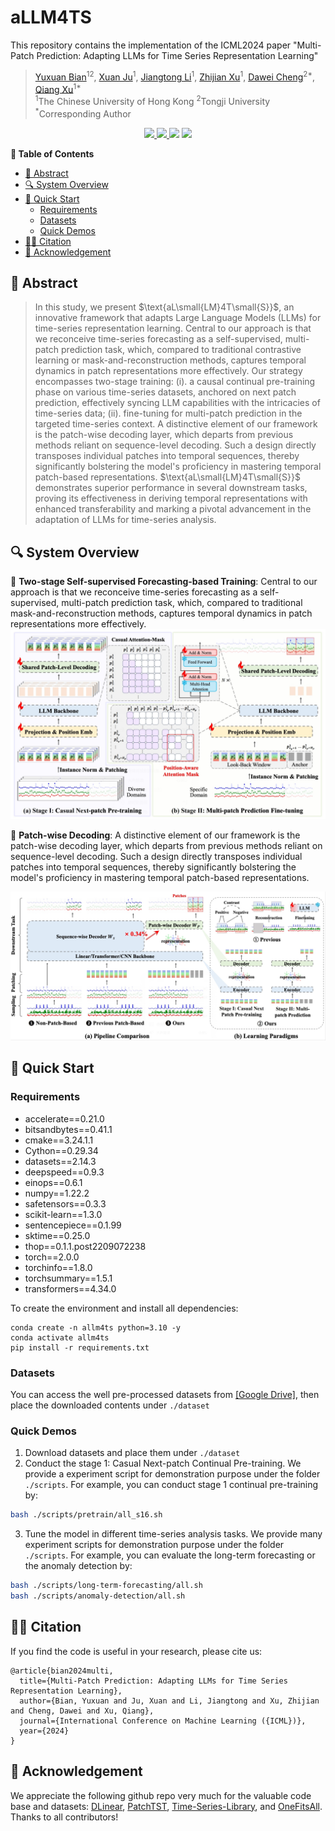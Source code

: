 <div align="left">
  <h1><b> aLLM4TS </b></h1>
</div>

This repository contains the implementation of the ICML2024 paper "Multi-Patch Prediction: Adapting LLMs for Time Series Representation Learning" 

> [Yuxuan Bian](https://yxbian23.github.io/)<sup>12</sup>, [Xuan Ju](https://juxuan27.github.io/)<sup>1</sup>, [Jiangtong Li](https://www.jiangtongli.me/)<sup>1</sup>, [Zhijian Xu](https://github.com/VEWOXIC)<sup>1</sup>, [Dawei Cheng](http://cs1.tongji.edu.cn/~dawei/)<sup>2*</sup>, [Qiang Xu](https://cure-lab.github.io/)<sup>1*</sup><br>
> <sup>1</sup>The Chinese University of Hong Kong <sup>2</sup>Tongji University <sup>*</sup>Corresponding Author

<p align="center">
  <a href='https://arxiv.org/abs/2402.04852'>
  <img src='https://img.shields.io/badge/Arxiv-2402.04852-A42C25?style=flat&logo=arXiv&logoColor=A42C25'>
  </a> 
  <a href='https://arxiv.org/pdf/2402.04852.pdf'>
  <img src='https://img.shields.io/badge/Paper-PDF-green?style=flat&logo=arXiv&logoColor=green'>
  </a> 
  <a href='https://github.com/yxbian23/aLLM4TS'>
  <img src='https://img.shields.io/badge/GitHub-Code-black?style=flat&logo=github&logoColor=white'></a> 
  <a href='https://github.com/yxbian23/aLLM4TS'>
  <img src='https://img.shields.io/github/last-commit/TreastBean/aLLM4TS?color=1d3557'></a> 
</p>



**📖 Table of Contents**

- [📖 Abstract](#-abstract)
- [🔍 System Overview](#-system-overview)
- [🚀 Quick Start](#-quick-start)
  - [Requirements](#requirements)
  - [Datasets](#datasets)
  - [Quick Demos](#quick-demos)
- [🤝🏼 Citation](#-citation)
- [💖 Acknowledgement](#-acknowledgement)


## 📖 Abstract
> In this study, we present $\text{aL\small{LM}4T\small{S}}$, an innovative framework that adapts Large Language Models (LLMs) for time-series representation learning. Central to our approach is that we reconceive time-series forecasting as a self-supervised, multi-patch prediction task, which, compared to traditional contrastive learning or mask-and-reconstruction methods, captures temporal dynamics in patch representations more effectively. Our strategy encompasses two-stage training: (i). a causal continual pre-training phase on various time-series datasets, anchored on next patch prediction, effectively syncing LLM capabilities with the intricacies of time-series data; (ii). fine-tuning for multi-patch prediction in the targeted time-series context. A distinctive element of our framework is the patch-wise decoding layer, which departs from previous methods reliant on sequence-level decoding. Such a design directly transposes individual patches into temporal sequences, thereby significantly bolstering the model's proficiency in mastering temporal patch-based representations. $\text{aL\small{LM}4T\small{S}}$ demonstrates superior performance in several downstream tasks, proving its effectiveness in deriving temporal representations with enhanced transferability and marking a pivotal advancement in the adaptation of LLMs for time-series analysis.


## 🔍 System Overview

:star2: **Two-stage Self-supervised Forecasting-based Training**: Central to our approach is that we reconceive time-series forecasting as a self-supervised, multi-patch prediction task, which, compared to traditional mask-and-reconstruction methods, captures temporal dynamics in patch representations more effectively.
![two-stage](./figs/method.png)

:star2: **Patch-wise Decoding**: A distinctive element of our framework is the patch-wise decoding layer, which departs from previous methods reliant on sequence-level decoding. Such a design directly transposes individual patches into temporal sequences, thereby significantly bolstering the model's proficiency in mastering temporal patch-based representations.

![decoder](./figs/decoder.png)



## 🚀 Quick Start
### Requirements
- accelerate==0.21.0
- bitsandbytes==0.41.1
- cmake==3.24.1.1
- Cython==0.29.34
- datasets==2.14.3
- deepspeed==0.9.3
- einops==0.6.1
- numpy==1.22.2
- safetensors==0.3.3
- scikit-learn==1.3.0
- sentencepiece==0.1.99
- sktime==0.25.0
- thop==0.1.1.post2209072238
- torch==2.0.0
- torchinfo==1.8.0
- torchsummary==1.5.1
- transformers==4.34.0

To create the environment and install all dependencies:
```shell
conda create -n allm4ts python=3.10 -y
conda activate allm4ts
pip install -r requirements.txt
```

### Datasets
You can access the well pre-processed datasets from [[Google Drive]](https://drive.google.com/file/d/1DnNz8_XGop9nEESsy_tXbpxVfmsfnJ6A/view?usp=drive_link), then place the downloaded contents under `./dataset`

### Quick Demos
1. Download datasets and place them under `./dataset`
2. Conduct the stage 1: Casual Next-patch Continual Pre-training. We provide a experiment script for demonstration purpose under the folder `./scripts`. For example, you can conduct stage 1 continual pre-training by:
```bash
bash ./scripts/pretrain/all_s16.sh
```

3. Tune the model in different time-series analysis tasks. We provide many experiment scripts for demonstration purpose under the folder `./scripts`. For example, you can evaluate the long-term forecasting or the anomaly detection by:

```bash
bash ./scripts/long-term-forecasting/all.sh
bash ./scripts/anomaly-detection/all.sh
```

## 🤝🏼 Citation
If you find the code is useful in your research, please cite us: 

```
@article{bian2024multi,
  title={Multi-Patch Prediction: Adapting LLMs for Time Series Representation Learning},
  author={Bian, Yuxuan and Ju, Xuan and Li, Jiangtong and Xu, Zhijian and Cheng, Dawei and Xu, Qiang},
  journal={International Conference on Machine Learning ({ICML})},
  year={2024}
}
```


## 💖 Acknowledgement

We appreciate the following github repo very much for the valuable code base and datasets: [DLinear](https://github.com/cure-lab/LTSF-Linear), [PatchTST](https://github.com/yuqinie98/PatchTST), [Time-Series-Library](https://github.com/thuml/Time-Series-Library), and [OneFitsAll](https://github.com/DAMO-DI-ML/NeurIPS2023-One-Fits-All). Thanks to all contributors!